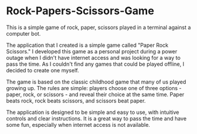 # Rock-Papers-Scissors-Game
This is a simple game of rock, paper, scissors played in a terminal against a computer bot.

The application that I created is a simple game called "Paper Rock Scissors." I developed this game as a personal project during a power outage when I didn't have internet access and was looking for a way to pass the time. As I couldn't find any games that could be played offline, I decided to create one myself.

The game is based on the classic childhood game that many of us played growing up. The rules are simple: players choose one of three options - paper, rock, or scissors - and reveal their choice at the same time. Paper beats rock, rock beats scissors, and scissors beat paper. 

The application is designed to be simple and easy to use, with intuitive controls and clear instructions. It is a great way to pass the time and have some fun, especially when internet access is not available.
